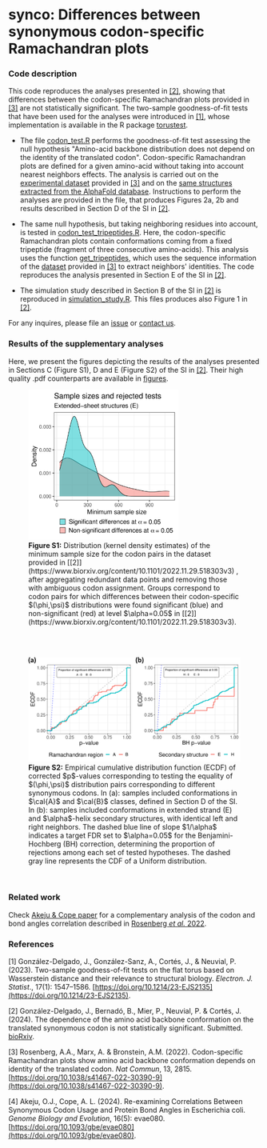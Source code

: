 # synco: Differences between synonymous codon-specific Ramachandran plots

### Code description

This code reproduces the analyses presented in [[2]](https://www.biorxiv.org/content/10.1101/2022.11.29.518303v3), showing that differences between the codon-specific Ramachandran plots provided in [[3]](https://doi.org/10.1038/s41467-022-30390-9) are not statistically significant. The two-sample goodness-of-fit tests that have been used for the analyses were introduced in [[1]](https://doi.org/10.1214/23-EJS2135), whose implementation is available in the R package [torustest](https://github.com/gonzalez-delgado/torustest).

* The file [codon_test.R](https://github.com/gonzalez-delgado/synco/blob/main/codon_test.R) performs the goodness-of-fit test assessing the null hypothesis "Amino-acid backbone distribution does not depend on the identity of the translated codon". Codon-specific Ramachandran plots are defined for a given amino-acid without taking into account nearest neighbors effects. The analysis is carried out on the [experimental dataset](https://doi.org/10.7910/DVN/5P81D4) provided in [[3]](https://doi.org/10.1038/s41467-022-30390-9) and on the [same structures extracted from the AlphaFold database](https://zenodo.org/doi/10.5281/zenodo.11110092). Instructions to perform the analyses are provided in the file, that produces Figures 2a, 2b and results described in Section D of the SI in [[2]](https://www.biorxiv.org/content/10.1101/2022.11.29.518303v3).

* The same null hypothesis, but taking neighboring residues into account, is tested in [codon_test_tripeptides.R](https://github.com/gonzalez-delgado/synco/blob/main/codon_test_tripeptides.R). Here, the codon-specific Ramachandran plots contain conformations coming from a fixed tripeptide (fragment of three consecutive amino-acids). This analysis uses the function [get_tripeptides](https://github.com/gonzalez-delgado/synco/blob/main/get_tripeptides.R), which uses the sequence information of the [dataset](https://doi.org/10.7910/DVN/5P81D4) provided in [[3]](https://doi.org/10.1038/s41467-022-30390-9) to extract neighbors' identities. The code reproduces the analysis presented in Section E of the SI in [[2]](https://www.biorxiv.org/content/10.1101/2022.11.29.518303v3).

* The simulation study described in Section B of the SI in [[2]](https://www.biorxiv.org/content/10.1101/2022.11.29.518303v3) is reproduced in [simulation_study.R](https://github.com/gonzalez-delgado/synco/blob/main/simulation_study.R). This files produces also Figure 1 in [[2]](https://www.biorxiv.org/content/10.1101/2022.11.29.518303v3).

For any inquires, please file an [issue](https://github.com/gonzalez-delgado/synco/issues) or [contact us](mailto:javier.gonzalezdelgado@mcgill.ca).

### Results of the supplementary analyses

Here, we present the figures depicting the results of the analyses presented in Sections C (Figure S1), D and E (Figure S2) of the SI in [[2]](https://www.biorxiv.org/content/10.1101/2022.11.29.518303v3). Their high quality .pdf counterparts are available in [figures](figures/).

<figure>
  <img src="figures/samplesizes.png" alt="Figure S1" width="300"/>
  <figcaption><strong>Figure S1:</strong> Distribution (kernel density estimates) of the minimum sample size for the codon pairs in the dataset provided in [[2]](https://www.biorxiv.org/content/10.1101/2022.11.29.518303v3) , after aggregating redundant data points and removing those with ambiguous codon assignment. Groups correspond to codon pairs for which differences between their codon-specific $(\phi,\psi)$ distributions were found significant (blue) and non-significant (red) at level $\alpha=0.05$ in [[2]](https://www.biorxiv.org/content/10.1101/2022.11.29.518303v3). </figcaption>
</figure>

<br>
<br>

<figure>
  <img src="figures/tripeptide_and_ramachandran_results.png" alt="Figure S2" width="600"/>
  <figcaption><strong>Figure S2:</strong> Empirical cumulative distribution function (ECDF) of corrected $p$-values corresponding to testing the equality of $(\phi,\psi)$ distribution pairs corresponding to different synonymous codons. In (a): samples included conformations in $\cal{A}$ and $\cal{B}$ classes, defined in Section D of the SI. In (b): samples included conformations in extended strand (E) and $\alpha$-helix secondary structures, with identical left and right neighbors. The dashed blue line of slope $1/\alpha$ indicates a target FDR set to $\alpha=0.05$ for the Benjamini-Hochberg (BH) correction, determining the proportion of rejections among each set of tested hypotheses. The dashed gray line represents the CDF of a Uniform distribution.</figcaption>
</figure>

<br>

### Related work

Check [Akeju & Cope paper](https://doi.org/10.1093/gbe/evae080) for a complementary analysis of the codon and bond angles correlation described in [Rosenberg _et al._ 2022](https://doi.org/10.1038/s41467-022-30390-9).

### References

[1] González-Delgado, J., González-Sanz, A., Cortés, J., & Neuvial, P. (2023). Two-sample goodness-of-fit tests on the flat torus based on Wasserstein distance and their relevance to structural biology. <i>Electron. J. Statist</i>., 17(1): 1547–1586. [https://doi.org/10.1214/23-EJS2135](https://doi.org/10.1214/23-EJS2135).

[2] González-Delgado, J., Bernadó, B., Mier, P., Neuvial, P. & Cortés, J. (2024). The dependence of the amino acid backbone conformation on the translated synonymous codon is not statistically significant. Submitted. [bioRxiv](https://www.biorxiv.org/content/10.1101/2022.11.29.518303v3).

[3] Rosenberg, A.A., Marx, A. & Bronstein, A.M. (2022). Codon-specific Ramachandran plots show amino acid backbone conformation depends on identity of the translated codon. <i>Nat Commun</i>, 13, 2815. [https://doi.org/10.1038/s41467-022-30390-9](https://doi.org/10.1038/s41467-022-30390-9).

[4] Akeju, O.J., Cope, A. L. (2024). Re-examining Correlations Between Synonymous Codon Usage and Protein Bond Angles in Escherichia coli. <i>Genome Biology and Evolution</i>, 16(5): evae080. [https://doi.org/10.1093/gbe/evae080](https://doi.org/10.1093/gbe/evae080).





